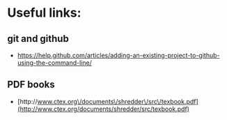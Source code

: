 # Useful links:

## git and github

* [https:\/\/help.github.com\/articles\/adding-an-existing-project-to-github-using-the-command-line\/](https://help.github.com/articles/adding-an-existing-project-to-github-using-the-command-line/)

## PDF books

* [http:\/\/www.ctex.org\/documents\/shredder\/src\/texbook.pdf](http://www.ctex.org/documents/shredder/src/texbook.pdf)

